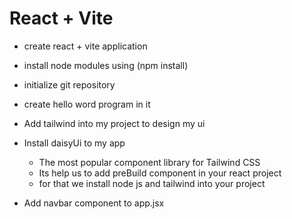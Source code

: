 # React + Vite

- create react + vite application
- install node modules using (npm install)
- initialize git repository
- create hello word program in it

- Add tailwind into my project to design my ui
- Install daisyUi to my app
  - The most popular component library for Tailwind CSS
  - Its help us to add preBuild component in your react project
  - for that we install node js and tailwind into your project
- Add navbar component to app.jsx
